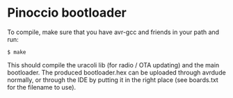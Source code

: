Pinoccio bootloader
===================
To compile, make sure that you have avr-gcc and friends in your path and
run:

	$ make

This should compile the uracoli lib (for radio / OTA updating) and the
main bootloader. The produced bootloader.hex can be uploaded through
avrdude normally, or through the IDE by putting it in the right place
(see boards.txt for the filename to use).
